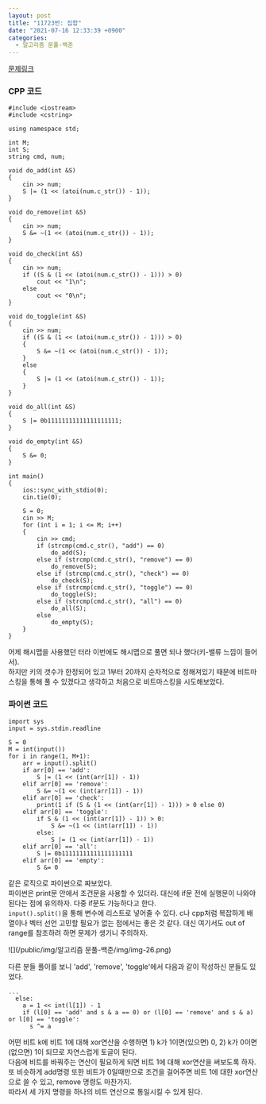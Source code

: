 ```yaml
---
layout: post
title: "11723번: 집합"
date: "2021-07-16 12:33:39 +0900"
categories:
  - 알고리즘 문풀-백준
---
```

[문제링크](https://www.acmicpc.net/problem/11723)



### CPP 코드



```False
#include <iostream>
#include <cstring>

using namespace std;

int M;
int S;
string cmd, num;

void do_add(int &S)
{
    cin >> num;
    S |= (1 << (atoi(num.c_str()) - 1));
}

void do_remove(int &S)
{
    cin >> num;
    S &= ~(1 << (atoi(num.c_str()) - 1));
}

void do_check(int &S)
{
    cin >> num;
    if ((S & (1 << (atoi(num.c_str()) - 1))) > 0)
        cout << "1\n";
    else
        cout << "0\n";
}

void do_toggle(int &S)
{
    cin >> num;
    if ((S & (1 << (atoi(num.c_str()) - 1))) > 0)
    {
        S &= ~(1 << (atoi(num.c_str()) - 1));
    }
    else
    {
        S |= (1 << (atoi(num.c_str()) - 1));
    }
}

void do_all(int &S)
{
    S |= 0b11111111111111111111;
}

void do_empty(int &S)
{
    S &= 0;
}

int main()
{
    ios::sync_with_stdio(0);
    cin.tie(0);

    S = 0;
    cin >> M;
    for (int i = 1; i <= M; i++)
    {
        cin >> cmd;
        if (strcmp(cmd.c_str(), "add") == 0)
            do_add(S);
        else if (strcmp(cmd.c_str(), "remove") == 0)
            do_remove(S);
        else if (strcmp(cmd.c_str(), "check") == 0)
            do_check(S);
        else if (strcmp(cmd.c_str(), "toggle") == 0)
            do_toggle(S);
        else if (strcmp(cmd.c_str(), "all") == 0)
            do_all(S);
        else
            do_empty(S);
    }
}
```


 어제 해시맵을 사용했던 터라 이번에도 해시맵으로 풀면 되나
 했다(키\-밸류 느낌이 들어서).  
하지만 키의 갯수가
 한정되어 있고 1부터 20까지 순차적으로 정해져있기 때문에
 비트마스킹을 통해 풀 수 있겠다고 생각하고 처음으로
 비트마스킹을 시도해보았다.
 


### 파이썬 코드



```False
import sys
input = sys.stdin.readline

S = 0
M = int(input())
for i in range(1, M+1):
    arr = input().split()
    if arr[0] == 'add':
        S |= (1 << (int(arr[1]) - 1))
    elif arr[0] == 'remove':
        S &= ~(1 << (int(arr[1]) - 1))
    elif arr[0] == 'check':
        print(1 if (S & (1 << (int(arr[1]) - 1))) > 0 else 0)
    elif arr[0] == 'toggle':
        if S & (1 << (int(arr[1]) - 1)) > 0:
            S &= ~(1 << (int(arr[1]) - 1))
        else:
            S |= (1 << (int(arr[1]) - 1))
    elif arr[0] == 'all':
        S |= 0b11111111111111111111
    elif arr[0] == 'empty':
        S &= 0
```


 같은 로직으로 파이썬으로 짜보았다.  
파이썬은 print문
 안에서 조건문을 사용할 수 있더라. 대신에 if문 전에 실행문이
 나와야 된다는 점에 유의하자. 다중 if문도 가능하다고 한다.  
`input().split()`을 통해 변수에 리스트로 넣어줄 수 있다. c나 cpp처럼
 복잡하게 배열이나 벡터 선언 고민할 필요가 없는 점에서는 좋은
 것 같다. 대신 여기서도 out of range를 참조하려 하면 문제가
 생기니 주의하자.
 





![](/public/img/알고리즘 문풀-백준/img/img-26.png)











 다른 분들 풀이를 보니 'add', 'remove',
 'toggle'에서 다음과 같이 작성하신 분들도 있었다.
 



```False
...
  else:
    a = 1 << int(l[1]) - 1
    if (l[0] == 'add' and s & a == 0) or (l[0] == 'remove' and s & a) or l[0] == 'toggle':
      s ^= a
```


 어떤 비트 k에 비트 1에 대해 xor연산을 수행하면 1\) k가
 1이면(있으면) 0, 2\) k가 0이면(없으면) 1이 되므로 자연스럽게
 토글이 된다.  
다음에 비트를 바꿔주는 연산이 필요하게
 되면 비트 1에 대해 xor연산을 써보도록 하자.  
또 비슷하게
 add명령 또한 비트가 0일때만으로 조건을 걸어주면 비트 1에
 대한 xor연산으로 쓸 수 있고, remove 명령도 마찬가지.  
따라서
 세 가지 명령을 하나의 비트 연산으로 통일시킬 수 있게 된다.
